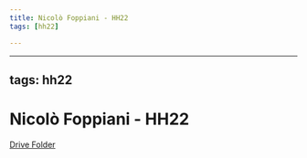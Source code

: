 ```yaml
---
title: Nicolò Foppiani - HH22
tags: [hh22]

---
```


---
tags: hh22
---

# Nicolò Foppiani - HH22

[Drive Folder](https://drive.google.com/drive/folders/1b6SiaPUPNcJbfCswv_A1sDPpSAokgF5N?usp=sharing)